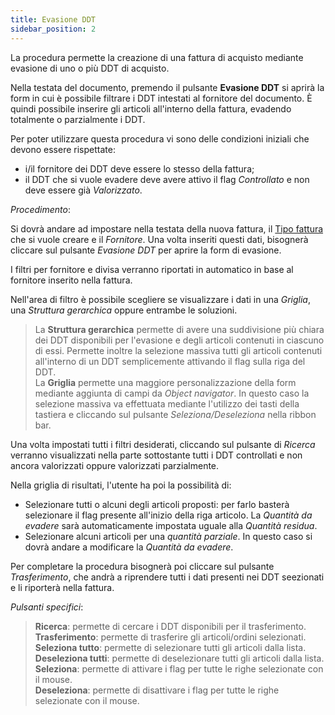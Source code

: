 ```yaml
---
title: Evasione DDT
sidebar_position: 2
---
```


La procedura permette la creazione di una fattura di acquisto mediante evasione di uno o più DDT di acquisto.

Nella testata del documento, premendo il pulsante **Evasione DDT** si aprirà la form in cui è possibile filtrare i DDT intestati al fornitore del documento. È quindi possibile inserire gli articoli all'interno della fattura, evadendo totalmente o parzialmente i DDT.

Per poter utilizzare questa procedura vi sono delle condizioni iniziali che devono essere rispettate:

- i/il fornitore dei DDT deve essere lo stesso della fattura;
- il DDT che si vuole evadere deve avere attivo il flag *Controllato* e non deve essere già *Valorizzato*.

*Procedimento*:

Si dovrà andare ad impostare nella testata della nuova fattura, il [Tipo fattura](/docs/configurations/tables/purchase/purchase-invoices-type) che si vuole creare e il *Fornitore*. Una volta inseriti questi dati, bisognerà cliccare sul pulsante *Evasione DDT* per aprire la form di evasione.

I filtri per fornitore e divisa verranno riportati in automatico in base al fornitore inserito nella fattura.

Nell'area di filtro è possibile scegliere se visualizzare i dati in una *Griglia*, una *Struttura gerarchica* oppure entrambe le soluzioni.

> La **Struttura gerarchica** permette di avere una suddivisione più chiara dei DDT disponibili per l'evasione e degli articoli contenuti in ciascuno di essi. Permette inoltre la selezione massiva tutti gli articoli contenuti all'interno di un DDT semplicemente attivando il flag sulla riga del DDT.   
> La **Griglia** permette una maggiore personalizzazione della form mediante aggiunta di campi da *Object navigator*. In questo caso la selezione massiva va effettuata mediante l'utilizzo dei tasti della tastiera e cliccando sul pulsante *Seleziona/Deseleziona* nella ribbon bar.

Una volta impostati tutti i filtri desiderati, cliccando sul pulsante di *Ricerca* verranno visualizzati nella parte sottostante tutti i DDT controllati e non ancora valorizzati oppure valorizzati parzialmente.

Nella griglia di risultati, l'utente ha poi la possibilità di:

 - Selezionare tutti o alcuni degli articoli proposti: per farlo basterà selezionare il flag presente all'inizio della riga articolo. La *Quantità da evadere* sarà automaticamente impostata uguale alla *Quantità residua*.
 - Selezionare alcuni articoli per una *quantità parziale*. In questo caso si dovrà andare a modificare la *Quantità da evadere*.

Per completare la procedura bisognerà poi cliccare sul pulsante *Trasferimento*, che andrà a riprendere tutti i dati presenti nei DDT seezionati e li riporterà nella fattura.

*Pulsanti specifici*:

> **Ricerca**: permette di cercare i DDT disponibili per il trasferimento.  
> **Trasferimento**: permette di trasferire gli articoli/ordini selezionati.  
> **Seleziona tutto**: permette di selezionare tutti gli articoli dalla lista.  
> **Deseleziona tutti**: permette di deselezionare tutti gli articoli dalla lista.  
> **Seleziona**: permette di attivare i flag per tutte le righe selezionate con il mouse.   
> **Deseleziona**: permette di disattivare i flag per tutte le righe selezionate con il mouse.

